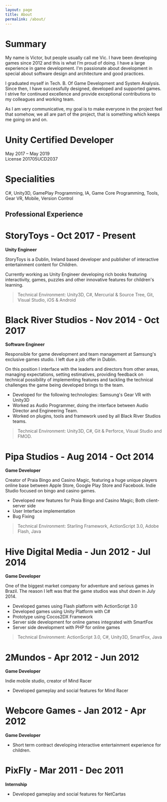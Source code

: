 ```yaml
---
layout: page
title: About
permalink: /about/
---
```


# Summary

My name is Victor, but people usually call me Vic. I have been developing games since 2012 and this is what I’m proud of doing. I have a large experience in game development. I'm passionate about development in special about software design and architecture and good practices.

I graduated myself in Tech. B. Of Game Development and System Analysis. Since then, I have successfully designed, developed and supported games. I strive for continued excellence and provide exceptional contributions to my colleagues and working team.

As I am very communicative, my goal is to make everyone in the project feel that somehow, we all are part of the project, that is something which keeps me going on and on.

# Unity Certified Developer

May 2017 – May 2019   
License 201705UCD2037

# Specialities

C#, Unity3D, GamePlay Programming, IA, Game Core Programming, Tools, Gear VR, Mobile, Version Control

## Professional Experience

# StoryToys - Oct 2017 - Present

**Unity Engineer**

StoryToys is a Dublin, Ireland based developer and publisher of interactive entertainment content for Children.

Currently working as Unity Engineer developing rich books featuring interactivity, games, puzzles and other innovative features for children's learning.

> Technical Environment: Unity3D, C#, Mercurial & Source Tree, Git, Visual Studio, iOS & Android

# Black River Studios - Nov 2014 - Oct 2017

**Software Engineer**

Responsible for game development and team management at Samsung's exclusive games studio. I left due a job offer in Dublin.

On this position I interface with the leaders and directors from other areas, managing expectations, setting estimatives, providing feedback on technical possibility of implementing features and tackling the technical challenges the game being developed brings to the team.

- Developed for the following technologies: Samsung's Gear VR with Unity3D
- Worked as Audio Programmer, doing the interface between Audio Director and Engineering Team.
- Worked on plugins, tools and framework used by all Black River Studios teams.

> Technical Environment: Unity3D, C#, Git & Perforce, Visual Studio and FMOD.

# Pipa Studios - Aug 2014 - Oct 2014

**Game Developer**

Creator of Praia Bingo and Casino Magic, featuring a huge unique players online base between Apple Store, Google Play Store and Facebook. Indie Studio focused on bingo and casino games.

- Developed new features for Praia Bingo and Casino Magic; Both client-server side
- User Interface implementation
- Bug Fixing

> Technical Environment: Starling Framework, ActionScript 3.0, Adobe Flash, Java

# Hive Digital Media - Jun 2012 - Jul 2014

**Game Developer**

One of the biggest market company for adventure and serious games in Brazil. The reason I left was that the game studios was shut down in July 2014.

- Developed games using Flash platform with ActionScript 3.0
- Developed games using Unity Platform with C#
- Prototype using Cocos2DX Framework
- Server side development for online games integrated with SmartFox
- Server side development with PHP for online games

> Technical Environment: ActionScript 3.0, C#, Unity3D, SmartFox, Java

# 2Mundos - Apr 2012 - Jun 2012

**Game Developer**

Indie mobile studio, creator of Mind Racer

- Developed gameplay and social features for Mind Racer

# Webcore Games - Jan 2012 - Apr 2012

**Game Developer**

- Short term contract developing interactive entertainment experience for children.

# PixFly - Mar 2011 - Dec 2011

**Internship**

- Developed gameplay and social features for NetCartas
